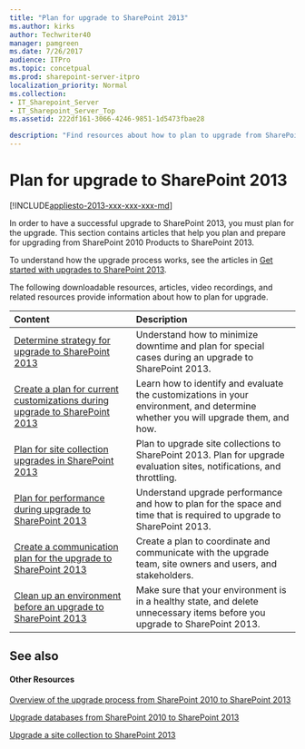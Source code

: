 ```yaml
---
title: "Plan for upgrade to SharePoint 2013"
ms.author: kirks
author: Techwriter40
manager: pamgreen
ms.date: 7/26/2017
audience: ITPro
ms.topic: concetpual
ms.prod: sharepoint-server-itpro
localization_priority: Normal
ms.collection:
- IT_Sharepoint_Server
- IT_Sharepoint_Server_Top
ms.assetid: 222df161-3066-4246-9851-1d5473fbae28

description: "Find resources about how to plan to upgrade from SharePoint 2010 Products to SharePoint 2013."
---
```


# Plan for upgrade to SharePoint 2013

[!INCLUDE[appliesto-2013-xxx-xxx-xxx-md](../includes/appliesto-2013-xxx-xxx-xxx-md.md)]   
  
In order to have a successful upgrade to SharePoint 2013, you must plan for the upgrade. This section contains articles that help you plan and prepare for upgrading from SharePoint 2010 Products to SharePoint 2013.
  
To understand how the upgrade process works, see the articles in [Get started with upgrades to SharePoint 2013](get-started-with-upgrade-0.md).
  
The following downloadable resources, articles, video recordings, and related resources provide information about how to plan for upgrade.
  
  
|**Content**|**Description**|
|:-----|:-----|
|[Determine strategy for upgrade to SharePoint 2013](/previous-versions/office/sharepoint-server-2010/cc263447(v=office.14)) <br/> |Understand how to minimize downtime and plan for special cases during an upgrade to SharePoint 2013.  <br/> |
|[Create a plan for current customizations during upgrade to SharePoint 2013](/previous-versions/office/sharepoint-server-2010/cc263203(v=office.14)) <br/> |Learn how to identify and evaluate the customizations in your environment, and determine whether you will upgrade them, and how.  <br/> |
|[Plan for site collection upgrades in SharePoint 2013](/previous-versions/office/sharepoint-server-2010/ff191199(v=office.14)) <br/> |Plan to upgrade site collections to SharePoint 2013. Plan for upgrade evaluation sites, notifications, and throttling.  <br/> |
|[Plan for performance during upgrade to SharePoint 2013](/previous-versions/office/sharepoint-server-2010/cc262891(v=office.14)) <br/> |Understand upgrade performance and how to plan for the space and time that is required to upgrade to SharePoint 2013.  <br/> |
|[Create a communication plan for the upgrade to SharePoint 2013](/previous-versions/office/sharepoint-server-2010/cc263345(v=office.14)) <br/> |Create a plan to coordinate and communicate with the upgrade team, site owners and users, and stakeholders.  <br/> |
|[Clean up an environment before an upgrade to SharePoint 2013](/previous-versions/office/sharepoint-server-2010/ff382641(v=office.14)) <br/> |Make sure that your environment is in a healthy state, and delete unnecessary items before you upgrade to SharePoint 2013.  <br/> |
   
## See also

#### Other Resources

[Overview of the upgrade process from SharePoint 2010 to SharePoint 2013](overview-of-the-upgrade-process-from-sharepoint-2010-to-sharepoint-2013.md)
  
[Upgrade databases from SharePoint 2010 to SharePoint 2013](upgrade-databases-0.md)
  
[Upgrade a site collection to SharePoint 2013](upgrade-a-site-collection-to-sharepoint-2013.md)


